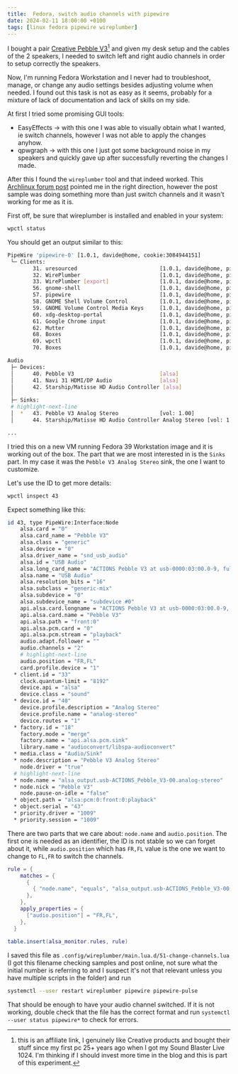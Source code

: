 ```yaml
---
title:  Fedora, switch audio channels with pipewire
date: 2024-02-11 18:00:00 +0100
tags: [linux fedora pipewire wireplumber]
---
```


I bought a pair <a target="_blank" href="https://www.amazon.it/dp/B09HGXDLX2?&_encoding=UTF8&tag=davidelettier-21&linkCode=ur2&linkId=a704b01f634642a6eaf02f1d538ef5e4&camp=3414&creative=21718">Creative Pebble V3</a>[^1] and given my desk setup and the cables of the 2 speakers, I needed to switch left and right audio channels in order to setup correctly the speakers.

Now, I'm running Fedora Workstation and I never had to troubleshoot, manage, or change any audio settings besides adjusting volume when needed. I found out this task is not as easy as it seems, probably for a mixture of lack of documentation and lack of skills on my side.

<!-- truncate -->

At first I tried some promising GUI tools:
- EasyEffects -> with this one I was able to visually obtain what I wanted, ie switch channels, however I was not able to apply the changes anyhow.
- qpwgraph -> with this one I just got some background noise in my speakers and quickly gave up after successfully reverting the changes I made.

After this I found the `wireplumber` tool and that indeed worked. This [Archlinux forum post](https://bbs.archlinux.org/viewtopic.php?id=285115) pointed me in the right direction, however the post sample was doing something more than just switch channels and it wasn't working for me as it is.

First off, be sure that wireplumber is installed and enabled in your system:

```bash title="command"
wpctl status
```

You should get an output similar to this:

```bash title="sample output"
PipeWire 'pipewire-0' [1.0.1, davide@home, cookie:3084944151]
 └─ Clients:
        31. uresourced                          [1.0.1, davide@home, pid:2636]
        32. WirePlumber                         [1.0.1, davide@home, pid:2666]
        33. WirePlumber [export]                [1.0.1, davide@home, pid:2666]
        56. gnome-shell                         [1.0.1, davide@home, pid:2699]
        57. pipewire                            [1.0.1, davide@home, pid:3375]
        58. GNOME Shell Volume Control          [1.0.1, davide@home, pid:2699]
        59. GNOME Volume Control Media Keys     [1.0.1, davide@home, pid:2914]
        60. xdg-desktop-portal                  [1.0.1, davide@home, pid:3461]
        61. Google Chrome input                 [1.0.1, davide@home, pid:5148]
        62. Mutter                              [1.0.1, davide@home, pid:2699]
        68. Boxes                               [1.0.1, davide@home, pid:6646]
        69. wpctl                               [1.0.1, davide@home, pid:7334]
        70. Boxes                               [1.0.1, davide@home, pid:6646]

Audio
 ├─ Devices:
 │      40. Pebble V3                           [alsa]
 │      41. Navi 31 HDMI/DP Audio               [alsa]
 │      42. Starship/Matisse HD Audio Controller [alsa]
 │  
 ├─ Sinks:
 # highlight-next-line
 │  *   43. Pebble V3 Analog Stereo             [vol: 1.00]
 │      44. Starship/Matisse HD Audio Controller Analog Stereo [vol: 1.00]

...
```

I tried this on a new VM running Fedora 39 Workstation image and it is working out of the box. The part that we are most interested in is the `Sinks` part. In my case it was the `Pebble V3 Analog Stereo` sink, the one I want to customize.

Let's use the ID to get more details:

```bash title="command"
wpctl inspect 43
```

Expect something like this:

```bash title="sample output"
id 43, type PipeWire:Interface:Node
    alsa.card = "0"
    alsa.card_name = "Pebble V3"
    alsa.class = "generic"
    alsa.device = "0"
    alsa.driver_name = "snd_usb_audio"
    alsa.id = "USB Audio"
    alsa.long_card_name = "ACTIONS Pebble V3 at usb-0000:03:00.0-9, full speed"
    alsa.name = "USB Audio"
    alsa.resolution_bits = "16"
    alsa.subclass = "generic-mix"
    alsa.subdevice = "0"
    alsa.subdevice_name = "subdevice #0"
    api.alsa.card.longname = "ACTIONS Pebble V3 at usb-0000:03:00.0-9, full speed"
    api.alsa.card.name = "Pebble V3"
    api.alsa.path = "front:0"
    api.alsa.pcm.card = "0"
    api.alsa.pcm.stream = "playback"
    audio.adapt.follower = ""
    audio.channels = "2"
    # highlight-next-line
    audio.position = "FR,FL"
    card.profile.device = "1"
  * client.id = "33"
    clock.quantum-limit = "8192"
    device.api = "alsa"
    device.class = "sound"
  * device.id = "40"
    device.profile.description = "Analog Stereo"
    device.profile.name = "analog-stereo"
    device.routes = "1"
  * factory.id = "18"
    factory.mode = "merge"
    factory.name = "api.alsa.pcm.sink"
    library.name = "audioconvert/libspa-audioconvert"
  * media.class = "Audio/Sink"
  * node.description = "Pebble V3 Analog Stereo"
    node.driver = "true"
  # highlight-next-line
  * node.name = "alsa_output.usb-ACTIONS_Pebble_V3-00.analog-stereo"
  * node.nick = "Pebble V3"
    node.pause-on-idle = "false"
  * object.path = "alsa:pcm:0:front:0:playback"
  * object.serial = "43"
  * priority.driver = "1009"
  * priority.session = "1009"
```

There are two parts that we care about: `node.name` and `audio.position`. The first one is needed as an identifier, the ID is not stable so we can forget about it, while `audio.position` which has `FR,FL` value is the one we want to change to `FL,FR` to switch the channels.

```lua title=".config/wireplumber/main.lua.d/51-change-channels.lua"
rule = {
    matches = {
      {
        { "node.name", "equals", "alsa_output.usb-ACTIONS_Pebble_V3-00.analog-stereo" },
      },
    },
    apply_properties = {
      ["audio.position"] = "FR,FL",
    },
  }
  
table.insert(alsa_monitor.rules, rule)
```

I saved this file as `.config/wireplumber/main.lua.d/51-change-channels.lua` (I got this filename checking samples and post online, not sure what the initial number is referring to and I suspect it's not that relevant unless you have multiple scripts in the folder) and run 

```bash title="command"
systemctl --user restart wireplumber pipewire pipewire-pulse
```

That should be enough to have your audio channel switched. If it is not working, double check that the file has the correct format and run `systemctl --user status pipewire*` to check for errors.

[^1]: this is an affiliate link, I genuinely like Creative products and bought their stuff since my first pc 25+ years ago when I got my Sound Blaster Live 1024. I'm thinking if I should invest more time in the blog and this is part of this experiment.